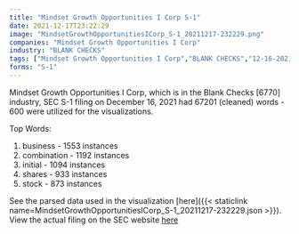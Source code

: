 ```yaml
---
title: "Mindset Growth Opportunities I Corp S-1"
date: 2021-12-17T23:22:29
image: "MindsetGrowthOpportunitiesICorp_S-1_20211217-232229.png"
companies: "Mindset Growth Opportunities I Corp"
industry: "BLANK CHECKS"
tags: ["Mindset Growth Opportunities I Corp","BLANK CHECKS","12-16-2021","S-1"]
forms: "S-1"
---
```

Mindset Growth Opportunities I Corp, which is in the Blank Checks [6770] industry, SEC S-1 filing on December 16, 2021 had 67201 (cleaned) words - 600 were utilized for the visualizations.

Top Words:
1. business - 1553 instances
2. combination - 1192 instances
3. initial - 1094 instances
4. shares - 933 instances
5. stock - 873 instances


See the parsed data used in the visualization [here]({{< staticlink name=MindsetGrowthOpportunitiesICorp_S-1_20211217-232229.json >}}).  
View the actual filing on the SEC website [here](https://www.sec.gov/Archives/edgar/data/1883873/0001213900-21-065707.txt)